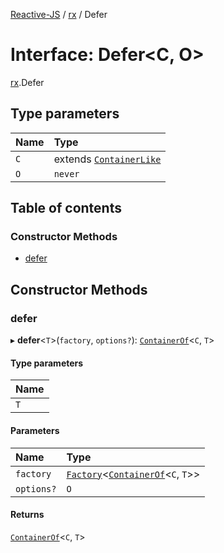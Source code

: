 [Reactive-JS](../README.md) / [rx](../modules/rx.md) / Defer

# Interface: Defer<C, O\>

[rx](../modules/rx.md).Defer

## Type parameters

| Name | Type |
| :------ | :------ |
| `C` | extends [`ContainerLike`](containers.ContainerLike.md) |
| `O` | `never` |

## Table of contents

### Constructor Methods

- [defer](rx.Defer.md#defer)

## Constructor Methods

### defer

▸ **defer**<`T`\>(`factory`, `options?`): [`ContainerOf`](../modules/containers.md#containerof)<`C`, `T`\>

#### Type parameters

| Name |
| :------ |
| `T` |

#### Parameters

| Name | Type |
| :------ | :------ |
| `factory` | [`Factory`](../modules/functions.md#factory)<[`ContainerOf`](../modules/containers.md#containerof)<`C`, `T`\>\> |
| `options?` | `O` |

#### Returns

[`ContainerOf`](../modules/containers.md#containerof)<`C`, `T`\>
